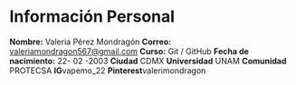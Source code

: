 # Información Personal

**Nombre:** Valeria Pérez Mondragón
**Correo:** valeriamondragon567@gmail.com 
**Curso:** Git / GitHub 
**Fecha de nacimiento:** 22- 02 -2003
**Ciudad** CDMX 
**Universidad** UNAM
**Comunidad** PROTECSA
**IG**vapemo_22
**Pinterest**valerimondragon
